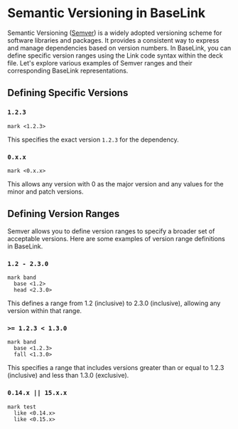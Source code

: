# Semantic Versioning in BaseLink

Semantic Versioning ([Semver](https://devhints.io/semver)) is a widely
adopted versioning scheme for software libraries and packages. It
provides a consistent way to express and manage dependencies based on
version numbers. In BaseLink, you can define specific version ranges
using the Link code syntax within the deck file. Let's explore various
examples of Semver ranges and their corresponding BaseLink
representations.

## Defining Specific Versions

### `1.2.3`

```
mark <1.2.3>
```

This specifies the exact version `1.2.3` for the dependency.

### `0.x.x`

```
mark <0.x.x>
```

This allows any version with 0 as the major version and any values for
the minor and patch versions.

## Defining Version Ranges

Semver allows you to define version ranges to specify a broader set of
acceptable versions. Here are some examples of version range definitions
in BaseLink.

### `1.2 - 2.3.0`

```
mark band
  base <1.2>
  head <2.3.0>
```

This defines a range from 1.2 (inclusive) to 2.3.0 (inclusive), allowing
any version within that range.

### `>= 1.2.3 < 1.3.0`

```
mark band
  base <1.2.3>
  fall <1.3.0>
```

This specifies a range that includes versions greater than or equal to
1.2.3 (inclusive) and less than 1.3.0 (exclusive).

### `0.14.x || 15.x.x`

```
mark test
  like <0.14.x>
  like <0.15.x>
```
